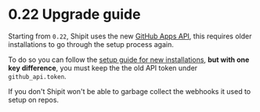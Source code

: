 # 0.22 Upgrade guide

Starting from `0.22`, Shipit uses the new [GitHub Apps API](https://developer.github.com/apps/building-github-apps/),
this requires older installations to go through the setup process again.

To do so you can follow the [setup guide for new installations](../setup.md), **but with one key difference**, you must keep the the old API token under `github_api.token`.

If you don't Shipit won't be able to garbage collect the webhooks it used to setup on repos.
